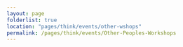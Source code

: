 ```yaml
---
layout: page
folderlist: true
location: "pages/think/events/other-wshops"
permalink: /pages/think/events/Other-Peoples-Workshops
---
```


